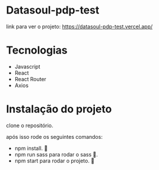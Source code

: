# Datasoul-pdp-test
link para ver o projeto:
https://datasoul-pdp-test.vercel.app/


# Tecnologias
- Javascript
- React
- React Router
- Axios

# Instalação do projeto
clone o repositório.

após isso rode os seguintes comandos:
- npm install. :wrench:
- npm run sass para rodar o sass :art:.
- npm start para rodar o projeto. :rocket:




